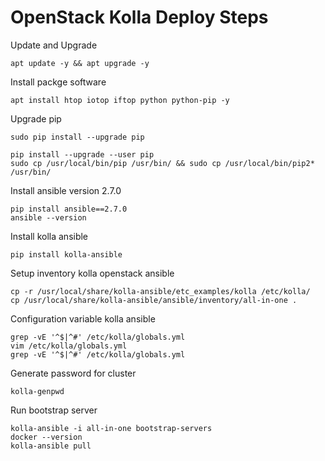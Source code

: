 # OpenStack Kolla Deploy Steps

Update and Upgrade
```
apt update -y && apt upgrade -y
```

Install packge software
```
apt install htop iotop iftop python python-pip -y
```

Upgrade pip
```
sudo pip install --upgrade pip

pip install --upgrade --user pip
sudo cp /usr/local/bin/pip /usr/bin/ && sudo cp /usr/local/bin/pip2* /usr/bin/
```

Install ansible version 2.7.0
```
pip install ansible==2.7.0
ansible --version
```

Install kolla ansible
```
pip install kolla-ansible
```

Setup inventory kolla openstack ansible
```
cp -r /usr/local/share/kolla-ansible/etc_examples/kolla /etc/kolla/
cp /usr/local/share/kolla-ansible/ansible/inventory/all-in-one .
```

Configuration variable kolla ansible
```
grep -vE '^$|^#' /etc/kolla/globals.yml
vim /etc/kolla/globals.yml
grep -vE '^$|^#' /etc/kolla/globals.yml
```

Generate password for cluster
```
kolla-genpwd
```

Run bootstrap server
```
kolla-ansible -i all-in-one bootstrap-servers
docker --version
kolla-ansible pull
```
